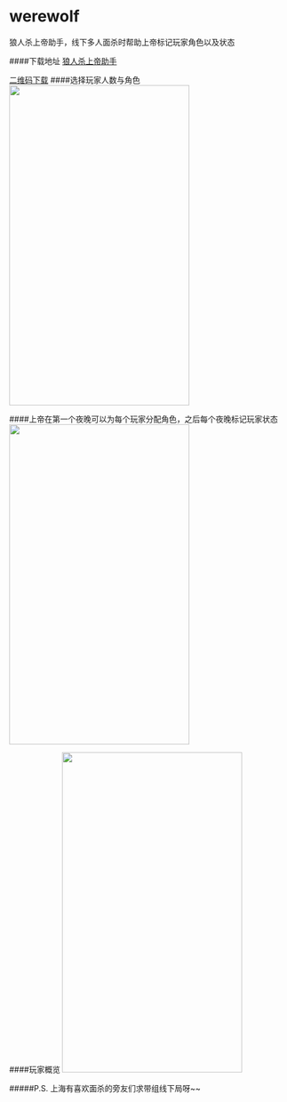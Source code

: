 # werewolf
狼人杀上帝助手，线下多人面杀时帮助上帝标记玩家角色以及状态

####下载地址
[狼人杀上帝助手](https://github.com/mavsforlife/werewolf/releases/tag/1.0)

[二维码下载](http://fir.im/ltqf)
####选择玩家人数与角色
<img src="https://raw.githubusercontent.com/mavsforlife/werewolf/master/app/src/main/assets/wolves_1.png" width = "324" height = "576"/>

####上帝在第一个夜晚可以为每个玩家分配角色，之后每个夜晚标记玩家状态
<img src="https://raw.githubusercontent.com/mavsforlife/werewolf/master/app/src/main/assets/wolves_3.png" width = "324" height = "576"/>

####玩家概览
<img src="https://raw.githubusercontent.com/mavsforlife/werewolf/master/app/src/main/assets/wolves_2.png" width = "324" height = "576"/>

#####P.S.
上海有喜欢面杀的旁友们求带组线下局呀~~
